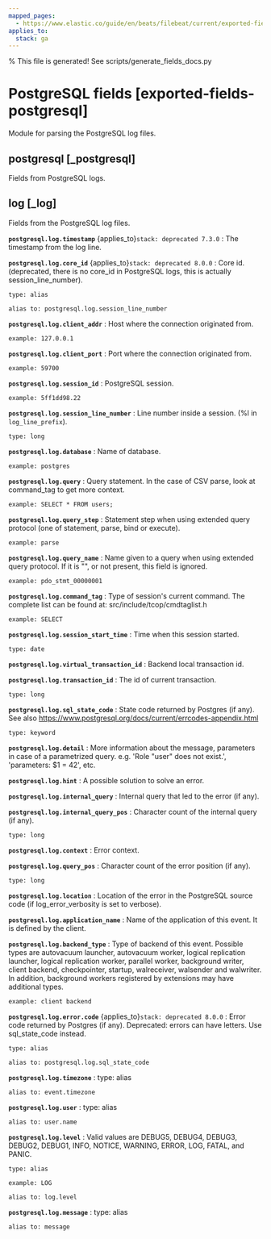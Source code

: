 ```yaml
---
mapped_pages:
  - https://www.elastic.co/guide/en/beats/filebeat/current/exported-fields-postgresql.html
applies_to:
  stack: ga
---
```


% This file is generated! See scripts/generate_fields_docs.py

# PostgreSQL fields [exported-fields-postgresql]

Module for parsing the PostgreSQL log files.

## postgresql [_postgresql]

Fields from PostgreSQL logs.

## log [_log]

Fields from the PostgreSQL log files.

**`postgresql.log.timestamp`** {applies_to}`stack: deprecated 7.3.0`
:   The timestamp from the log line.


**`postgresql.log.core_id`** {applies_to}`stack: deprecated 8.0.0`
:   Core id. (deprecated, there is no core_id in PostgreSQL logs, this is actually session_line_number).

    type: alias

    alias to: postgresql.log.session_line_number


**`postgresql.log.client_addr`**
:   Host where the connection originated from.

    example: 127.0.0.1


**`postgresql.log.client_port`**
:   Port where the connection originated from.

    example: 59700


**`postgresql.log.session_id`**
:   PostgreSQL session.

    example: 5ff1dd98.22


**`postgresql.log.session_line_number`**
:   Line number inside a session. (%l in `log_line_prefix`).

    type: long


**`postgresql.log.database`**
:   Name of database.

    example: postgres


**`postgresql.log.query`**
:   Query statement. In the case of CSV parse, look at command_tag to get more context.

    example: SELECT * FROM users;


**`postgresql.log.query_step`**
:   Statement step when using extended query protocol (one of statement, parse, bind or execute).

    example: parse


**`postgresql.log.query_name`**
:   Name given to a query when using extended query protocol. If it is "<unnamed>", or not present, this field is ignored.

    example: pdo_stmt_00000001


**`postgresql.log.command_tag`**
:   Type of session's current command. The complete list can be found at: src/include/tcop/cmdtaglist.h

    example: SELECT


**`postgresql.log.session_start_time`**
:   Time when this session started.

    type: date


**`postgresql.log.virtual_transaction_id`**
:   Backend local transaction id.


**`postgresql.log.transaction_id`**
:   The id of current transaction.

    type: long


**`postgresql.log.sql_state_code`**
:   State code returned by Postgres (if any). See also https://www.postgresql.org/docs/current/errcodes-appendix.html

    type: keyword


**`postgresql.log.detail`**
:   More information about the message, parameters in case of a parametrized query. e.g. 'Role \"user\" does not exist.', 'parameters: $1 = 42', etc.


**`postgresql.log.hint`**
:   A possible solution to solve an error.


**`postgresql.log.internal_query`**
:   Internal query that led to the error (if any).


**`postgresql.log.internal_query_pos`**
:   Character count of the internal query (if any).

    type: long


**`postgresql.log.context`**
:   Error context.


**`postgresql.log.query_pos`**
:   Character count of the error position (if any).

    type: long


**`postgresql.log.location`**
:   Location of the error in the PostgreSQL source code (if log_error_verbosity is set to verbose).


**`postgresql.log.application_name`**
:   Name of the application of this event. It is defined by the client.


**`postgresql.log.backend_type`**
:   Type of backend of this event. Possible types are autovacuum launcher, autovacuum worker, logical replication launcher, logical replication worker, parallel worker, background writer, client backend, checkpointer, startup, walreceiver, walsender and walwriter. In addition, background workers registered by extensions may have additional types.

    example: client backend


**`postgresql.log.error.code`** {applies_to}`stack: deprecated 8.0.0`
:   Error code returned by Postgres (if any). Deprecated: errors can have letters. Use sql_state_code instead.

    type: alias

    alias to: postgresql.log.sql_state_code


**`postgresql.log.timezone`**
:   type: alias

    alias to: event.timezone


**`postgresql.log.user`**
:   type: alias

    alias to: user.name


**`postgresql.log.level`**
:   Valid values are DEBUG5, DEBUG4, DEBUG3, DEBUG2, DEBUG1, INFO, NOTICE, WARNING, ERROR, LOG, FATAL, and PANIC.

    type: alias

    example: LOG

    alias to: log.level


**`postgresql.log.message`**
:   type: alias

    alias to: message


